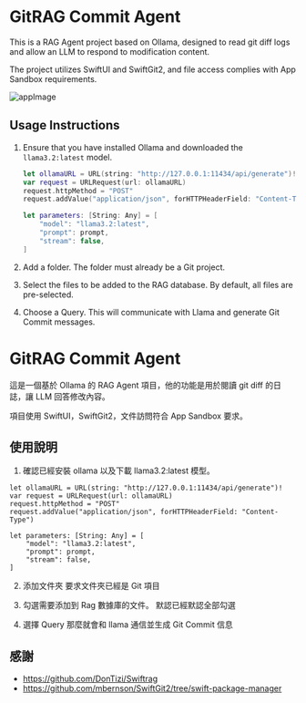 # GitRAG Commit Agent

This is a RAG Agent project based on Ollama, designed to read git diff logs and allow an LLM to respond to modification content.

The project utilizes SwiftUI and SwiftGit2, and file access complies with App Sandbox requirements.

![appImage](https://raw.githubusercontent.com/qoli/RAG_Commit_Agent/refs/heads/main/assets/SCR-20250112-dgdc.jpeg)

## Usage Instructions

1. Ensure that you have installed Ollama and downloaded the `llama3.2:latest` model.

   ```swift
   let ollamaURL = URL(string: "http://127.0.0.1:11434/api/generate")!
   var request = URLRequest(url: ollamaURL)
   request.httpMethod = "POST"
   request.addValue("application/json", forHTTPHeaderField: "Content-Type")

   let parameters: [String: Any] = [
       "model": "llama3.2:latest",
       "prompt": prompt,
       "stream": false,
   ]
   ```

2. Add a folder.
   The folder must already be a Git project.

3. Select the files to be added to the RAG database.
   By default, all files are pre-selected.

4. Choose a Query.
   This will communicate with Llama and generate Git Commit messages.

# GitRAG Commit Agent

這是一個基於 Ollama 的 RAG Agent 項目，他的功能是用於閱讀 git diff 的日誌，讓 LLM 回答修改內容。

項目使用 SwiftUI，SwiftGit2，文件訪問符合 App Sandbox 要求。

## 使用說明

1. 確認已經安裝 ollama 以及下載 llama3.2:latest 模型。

```
let ollamaURL = URL(string: "http://127.0.0.1:11434/api/generate")!
var request = URLRequest(url: ollamaURL)
request.httpMethod = "POST"
request.addValue("application/json", forHTTPHeaderField: "Content-Type")

let parameters: [String: Any] = [
    "model": "llama3.2:latest",
    "prompt": prompt,
    "stream": false,
]
```

2. 添加文件夾
   要求文件夾已經是 Git 項目

3. 勾選需要添加到 Rag 數據庫的文件。
   默認已經默認全部勾選

4. 選擇 Query
   那麼就會和 llama 通信並生成 Git Commit 信息

## 感謝

- https://github.com/DonTizi/Swiftrag
- https://github.com/mbernson/SwiftGit2/tree/swift-package-manager
